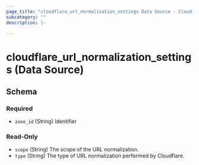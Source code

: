 ```yaml
---
page_title: "cloudflare_url_normalization_settings Data Source - Cloudflare"
subcategory: ""
description: |-
  
---
```


# cloudflare_url_normalization_settings (Data Source)




<!-- schema generated by tfplugindocs -->
## Schema

### Required

- `zone_id` (String) Identifier

### Read-Only

- `scope` (String) The scope of the URL normalization.
- `type` (String) The type of URL normalization performed by Cloudflare.


